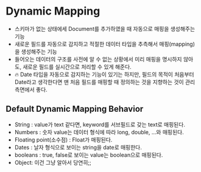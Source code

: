 # Dynamic Mapping
- 스키마가 없는 상태에세 Document를 추가하였을 때 자동으로 매핑을 생성해주는 기능
- 새로운 필드를 자동으로 감지하고 적절한 데이터 타입을 추측해서 매핑(mapping)을 생성해주는 기능
- 들어오는 데이터의 구조를 사전에 알 수 없는 상황에서 미리 매핑을 명시하지 않아도, 새로운 필드를 실시간으로 처리할 수 있게 해준다.
- 🔥 Date 타입을 자동으로 감지하는 기능이 있기는 하지만, 필드의 목적이 처음부터 Date라고 생각한다면 맨 처음 필드를 매핑할 때 정의하는 것을 지향하는 것이 관리 측면에서 좋다.

## Default Dynamic Mapping Behavior
- String : value가 text 같다면, keyword를 서브필드로 갖는 text로 매핑된다.
- Numbers : 숫자 value는 데이터 형식에 따라 long, double, ...와 매핑된다.
- Floating point(소수점) : Float가 매핑된다.
- Dates : 날자 형식으로 보이는 string을 date로 매핑한다.
- booleans : true, false로 보이는 value는 boolean으로 매핑된다.
- Object: 이건 그냥 알아서 당연히;;

